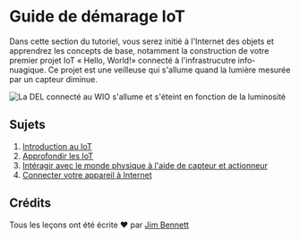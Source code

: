 # Guide de démarage IoT
Dans cette section du tutoriel, vous serez initié à l'Internet des objets et apprendrez les concepts de base, notamment la construction de votre premier projet IoT « Hello, World!» connecté à l'infrastrucutre info-nuagique. Ce projet est une veilleuse qui s'allume quand la lumière mesurée par un capteur diminue.

![La DEL connecté au WIO s'allume et s'éteint en fonction de la luminosité](../images/wio-running-assignment-1-1.gif)

## Sujets

1. [Introduction au IoT](lessons/1-introduction-to-iot/README.md)
1. [Approfondir les IoT](lessons/2-deeper-dive/README.md)
1. [Intéragir avec le monde physique à l'aide de capteur et actionneur](lessons/3-sensors-and-actuators/README.md)
1. [Connecter votre appareil à Internet](lessons/4-connect-internet/README.md)

## Crédits

Tous les leçons ont été écrite ♥️ par [Jim Bennett](https://GitHub.com/JimBobBennett)